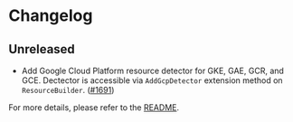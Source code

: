 # Changelog

## Unreleased

* Add Google Cloud Platform resource detector for GKE, GAE, GCR, and GCE. Dectector
is accessible via `AddGcpDetector` extension method on `ResourceBuilder`.
 ([#1691](https://github.com/open-telemetry/opentelemetry-dotnet-contrib/pull/1691))

For more details, please refer to the [README](README.md).
